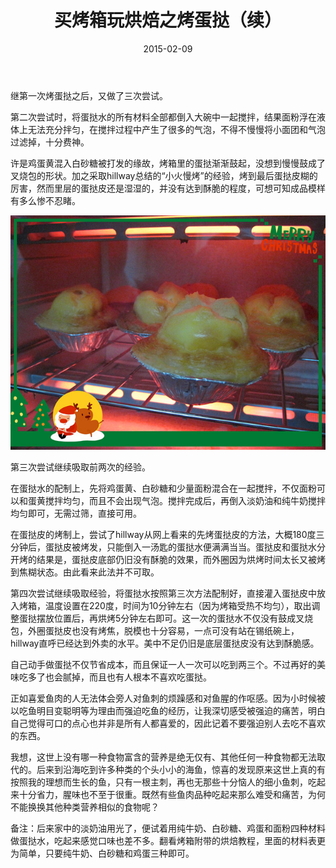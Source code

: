 ﻿---
title: "买烤箱玩烘焙之烤蛋挞（续）"
date: 2015-02-09
categories: 
  - "health"
  - "essay"
tags: 
  - "烘焙"
---

继第一次烤蛋挞之后，又做了三次尝试。

第二次尝试时，将蛋挞水的所有材料全部都倒入大碗中一起搅拌，结果面粉浮在液体上无法充分拌匀，在搅拌过程中产生了很多的气泡，不得不慢慢将小面团和气泡过滤掉，十分费神。

许是鸡蛋黄混入白砂糖被打发的缘故，烤箱里的蛋挞渐渐鼓起，没想到慢慢鼓成了叉烧包的形状。加之采取hillway总结的“小火慢烤”的经验，烤到最后蛋挞皮糊的厉害，然而里层的蛋挞皮还是湿湿的，并没有达到酥脆的程度，可想可知成品模样有多么惨不忍睹。

![IMG_0154_副本](/images/15852117583_79444cf51c_z.jpg)

第三次尝试继续吸取前两次的经验。

在蛋挞水的配制上，先将鸡蛋黄、白砂糖和少量面粉混合在一起搅拌，不仅面粉可以和蛋黄搅拌均匀，而且不会出现气泡。搅拌完成后，再倒入淡奶油和纯牛奶搅拌均匀即可，无需过筛，直接可用。

在蛋挞皮的烤制上，尝试了hillway从网上看来的先烤蛋挞皮的方法，大概180度三分钟后，蛋挞皮被烤发，只能倒入一汤匙的蛋挞水便满满当当。蛋挞皮和蛋挞水分开烤的结果是，蛋挞皮底部仍旧没有酥脆的效果，而外圈因为烘烤时间太长又被烤到焦糊状态。由此看来此法并不可取。

第四次尝试继续吸取经验，将蛋挞水按照第三次方法配制好，直接灌入蛋挞皮中放入烤箱，温度设置在220度，时间为10分钟左右（因为烤箱受热不均匀），取出调整蛋挞摆放位置后，再烘烤5分钟左右即可。这一次的蛋挞水不仅没有鼓成叉烧包，外圈蛋挞皮也没有烤焦，脱模也十分容易，一点可没有站在锡纸碗上，hillway直呼已经达到外卖的水平。美中不足仍旧是底层蛋挞皮没有达到酥脆感。

自己动手做蛋挞不仅节省成本，而且保证一人一次可以吃到两三个。不过再好的美味吃多了也会腻掉，而且也有人根本不喜欢吃蛋挞。

正如喜爱鱼肉的人无法体会旁人对鱼刺的烦躁感和对鱼腥的作呕感。因为小时候被以吃鱼明目变聪明等为理由而强迫吃鱼的经历，让我深切感受被强迫的痛苦，明白自己觉得可口的点心也并非是所有人都喜爱的，因此记着不要强迫别人去吃不喜欢的东西。

我想，这世上没有哪一种食物富含的营养是绝无仅有、其他任何一种食物都无法取代的。后来到沿海吃到许多种类的个头小小的海鱼，惊喜的发现原来这世上真的有按照我的理想而生长的鱼，只有一根主刺，再也无那些十分恼人的细小鱼刺，吃起来十分省力，腥味也不至于很重。既然有些鱼肉品种吃起来那么难受和痛苦，为何不能换换其他种类营养相似的食物呢？

备注：后来家中的淡奶油用光了，便试着用纯牛奶、白砂糖、鸡蛋和面粉四种材料做蛋挞水，吃起来感觉口味也差不多。翻看烤箱附带的烘焙教程，里面的材料表更为简单，只要纯牛奶、白砂糖和鸡蛋三种即可。
